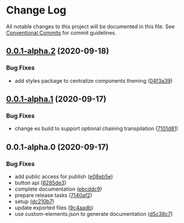 # Change Log

All notable changes to this project will be documented in this file.
See [Conventional Commits](https://conventionalcommits.org) for commit guidelines.

## [0.0.1-alpha.2](https://github.com/uxland/components/compare/@uxland/ui-button@0.0.1-alpha.1...@uxland/ui-button@0.0.1-alpha.2) (2020-09-18)


### Bug Fixes

* add styles package to centralize components theming ([04f3a39](https://github.com/uxland/components/commit/04f3a3937799a7c108878fb8a7ba8141fa0ec34a))





## [0.0.1-alpha.1](https://github.com/uxland/components/compare/@uxland/ui-button@0.0.1-alpha.0...@uxland/ui-button@0.0.1-alpha.1) (2020-09-17)


### Bug Fixes

* change es build to support optional chaining transpilation ([7101d81](https://github.com/uxland/components/commit/7101d81ea10cae154cc0f8fa1a094967579eac80))





## 0.0.1-alpha.0 (2020-09-17)


### Bug Fixes

* add public access for publish ([e08eb5e](https://github.com/uxland/components/commit/e08eb5e0a49c0d17e883e631f4b8a0439c304639))
* button api ([6285de3](https://github.com/uxland/components/commit/6285de360603c57c98105dfe24d053580697b9d1))
* complete documentation ([ebcddc9](https://github.com/uxland/components/commit/ebcddc95fed0f885d0603b65de8b1179e32288e7))
* prepare release tasks ([7140af2](https://github.com/uxland/components/commit/7140af231728685b5d2dceee1405da5916b693db))
* setup ([dc210b7](https://github.com/uxland/components/commit/dc210b78a407e368d87435cf3e26f53a65ae4c61))
* update exported files ([9c4aadb](https://github.com/uxland/components/commit/9c4aadb0690212db8ae3d3aef65a94f9d50241de))
* use custom-elements.json to generate documentation ([d5c38c7](https://github.com/uxland/components/commit/d5c38c72a93553abbef8d7a2d85aff20ae66bc16))
